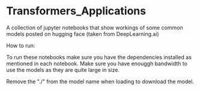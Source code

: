 # Transformers_Applications
A collection of jupyter notebooks that show workings of some common models posted on hugging face (taken from DeepLearning.ai)

How to run:

To run these notebooks make sure you have the dependencies installed as mentioned in each notebook. Make sure you have enouggh bandwidth to use the models as they are quite large in size. 

Remove the "./" from the model name when loading to download the model.